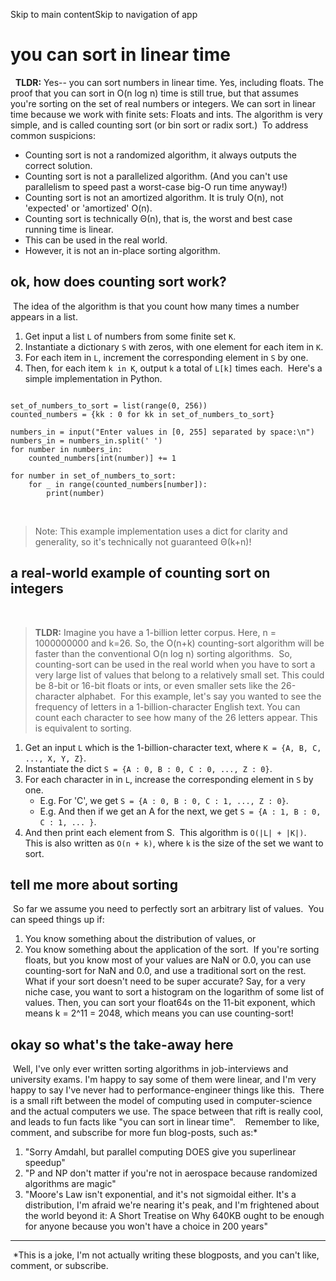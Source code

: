 Skip to main contentSkip to navigation of app
# you can sort in linear time
​
​
**TLDR:** Yes-- you can sort numbers in linear time. Yes, including floats. The proof that you can sort in O(n log n) time is still true, but that assumes you're sorting on the set of real numbers or integers. We can sort in linear time because we work with finite sets: Floats and ints.  The algorithm is very simple, and is called counting sort (or bin sort or radix sort.)
​
To address common suspicions:
​
 - Counting sort is not a randomized algorithm, it always outputs the correct solution.
 - Counting sort is not a parallelized algorithm. (And you can't use parallelism to speed past a worst-case big-O run time anyway!)
 - Counting sort is not an amortized algorithm. It is truly O(n), not 'expected' or 'amortized' O(n).
 - Counting sort is technically Θ(n), that is, the worst and best case running time is linear. 
 - This can be used in the real world.
- However, it is not an in-place sorting algorithm.
​
## ok, how does counting sort work?
​
The idea of the algorithm is that you count how many times a number appears in a list.
​
1. Get input a list `L` of numbers from some finite set `K`.
2. Instantiate a dictionary `S` with zeros, with one element for each item in `K`.
3. For each item in `L`, increment the corresponding element in `S` by one.
4. Then, for each item `k in K`, output `k` a total of `L[k]` times each.
​
Here's a simple implementation in Python.
​
```
​
set_of_numbers_to_sort = list(range(0, 256)) 
counted_numbers = {kk : 0 for kk in set_of_numbers_to_sort}
​
numbers_in = input("Enter values in [0, 255] separated by space:\n")
numbers_in = numbers_in.split(' ')
for number in numbers_in:
    counted_numbers[int(number)] += 1
​
for number in set_of_numbers_to_sort:
    for _ in range(counted_numbers[number]):
        print(number)
```
​
​
> Note: This example implementation uses a dict for clarity and generality, so it's technically not guaranteed Θ(k+n)!
​
​
## a real-world example of counting sort on integers
​
> **TLDR:** Imagine you have a 1-billion letter corpus. Here, n = 1000000000 and k=26. So, the O(n+k) counting-sort algorithm will be faster than the conventional O(n log n) sorting algorithms.
​
So, counting-sort can be used in the real world when you have to sort a very large list of values that belong to a relatively small set. This could be 8-bit or 16-bit floats or ints, or even smaller sets like the 26-character alphabet.
​
For this example, let's say you wanted to see the frequency of letters in a 1-billion-character English text. You can count each character to see how many of the 26 letters appear. This is equivalent to sorting.
​
1. Get an input `L` which is the 1-billion-character text, where `K = {A, B, C, ..., X, Y, Z}`.
2. Instantiate the dict `S = {A : 0, B : 0, C : 0, ..., Z : 0}`.
3. For each character in in `L`, increase the corresponding element in `S` by one.
    - E.g. For 'C', we get `S = {A : 0, B : 0, C : 1, ..., Z : 0}`.
    - E.g. And then if we get an A for the next, we get `S = {A : 1, B : 0, C : 1, ... }`.
4. And then print each element from S.
​
This algorithm is `O(|L| + |K|)`. This is also written as `O(n + k)`, where `k` is the size of the set we want to sort.
​
## tell me more about sorting
​
So far we assume you need to perfectly sort an arbitrary list of values. 
​
You can speed things up if:
​
1. You know something about the distribution of values, or
2. You know something about the application of the sort.
​
If you're sorting floats, but you know most of your values are NaN or 0.0, you can use counting-sort for NaN and 0.0, and use a traditional sort on the rest.
​
What if your sort doesn't need to be super accurate? Say, for a very niche case, you want to sort a histogram on the logarithm of some list of values. Then, you can sort your float64s on the 11-bit exponent, which means k = 2^11 = 2048, which means you can use counting-sort!
​
## okay so what's the take-away here
​
Well, I've only ever written sorting algorithms in job-interviews and university exams. I'm happy to say some of them were linear, and I'm very happy to say I've never had to performance-engineer things like this.
​
There is a small rift between the model of computing used in computer-science and the actual computers we use. The space between that rift is really cool, and leads to fun facts like "you can sort in linear time".
​
​
​
Remember to like, comment, and subscribe for more fun blog-posts, such as:\*
​
1. "Sorry Amdahl, but parallel computing DOES give you superlinear speedup"
2. "P and NP don't matter if you're not in aerospace because randomized algorithms are magic"
3. "Moore's Law isn't exponential, and it's not sigmoidal either. It's a distribution, I'm afraid we're nearing it's peak, and I'm frightened about the world beyond it: A Short Treatise on Why 640KB ought to be enough for anyone because you won't have a choice in 200 years"
​
---
​
\*This is a joke, I'm not actually writing these blogposts, and you can't like, comment, or subscribe.

